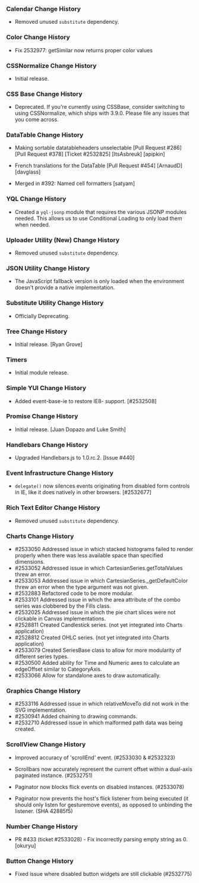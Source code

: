 ### Calendar Change History

* Removed unused `substitute` dependency.

### Color Change History

* Fix 2532977: getSimilar now returns proper color values

### CSSNormalize Change History

* Initial release.

### CSS Base Change History
* Deprecated. If you're currently using CSSBase, consider switching to using CSSNormalize, which ships with 3.9.0. Please file any issues that you come across.

### DataTable Change History

* Making sortable datatableheaders unselectable [Pull Request #286]
  [Pull Request #378] [Ticket #2532825] [ItsAsbreuk] [apipkin]

* French translations for the DataTable [Pull Request #454] [ArnaudD] [davglass]

* Merged in #392: Named cell formatters [satyam] 

### YQL Change History

* Created a `yql-jsonp` module that requires the various JSONP modules needed. This allows us to use Conditional Loading
to only load them when needed.

### Uploader Utility (New) Change History

* Removed unused `substitute` dependency.

### JSON Utility Change History

* The JavaScript fallback version is only loaded when the environment doesn't
  provide a native implementation.

### Substitute Utility Change History

* Officially Deprecating.

### Tree Change History

* Initial release. [Ryan Grove]

### Timers

* Initial module release.

### Simple YUI Change History

* Added event-base-ie to restore IE8- support. [#2532508]

### Promise Change History

* Initial release. [Juan Dopazo and Luke Smith]

### Handlebars Change History

* Upgraded Handlebars.js to 1.0.rc.2. [Issue #440]

### Event Infrastructure Change History

* `delegate()` now silences events originating from disabled form controls in
  IE, like it does natively in other browsers. [#2532677]

### Rich Text Editor Change History

* Removed unused `substitute` dependency.

### Charts Change History

  * #2533050 Addressed issue in which stacked histograms failed to render properly when there was less available space than specified dimensions.
  * #2533052 Addressed issue in which CartesianSeries.getTotalValues threw an error.
  * #2533053 Addressed issue in which CartesianSeries._getDefaultColor threw an error when the type argument was not given.
  * #2532883 Refactored code to be more modular.
  * #2533101 Addressed issue in which the area attribute of the combo series was clobbered by the Fills class.
  * #2532025 Addressed issue in which the pie chart slices were not clickable in Canvas implementations.
  * #2528811 Created Candlestick series. (not yet integrated into Charts application)
  * #2528812 Created OHLC series. (not yet integrated into Charts application)
  * #2533079 Created SeriesBase class to allow for more modularity of different series types.
  * #2530500 Added ability for Time and Numeric axes to calculate an edgeOffset similar to CategoryAxis.
  * #2533066 Allow for standalone axes to draw automatically.

### Graphics Change History

   * #2533116 Addressed issue in which relativeMoveTo did not work in the SVG implementation.
   * #2530941 Added chaining to drawing commands.
   * #2532710 Addressed issue in which malformed path data was being created.

### ScrollView Change History

  * Improved accuracy of 'scrollEnd' event. (#2533030 & #2532323)

  * Scrollbars now accurately represent the current offset within a dual-axis paginated instance. (#2532751)

  * Paginator now blocks flick events on disabled instances. (#2533078)

  * Paginator now prevents the host's flick listener from being executed (it should only listen for gesturemove events), as opposed to unbinding the listener. (SHA 42885f5)

### Number Change History
   * PR #433 (ticket #2533028) - Fix incorrectly parsing empty string as 0. [okuryu]

### Button Change History
   * Fixed issue where disabled button widgets are still clickable (#2532775)